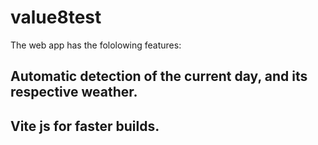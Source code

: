 # value8test

The web app has the fololowing features:

## Automatic detection of the current day, and its respective weather.
## Vite js for faster builds.
